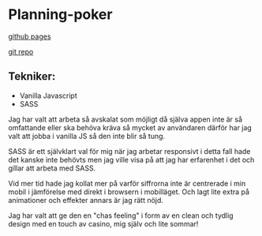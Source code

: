 # Planning-poker

[github pages](https://dbaettig.github.io/Planning-poker/) 

[git repo](https://github.com/dbaettig/Planning-poker/) 

## Tekniker:
* Vanilla Javascript
* SASS

Jag har valt att arbeta så avskalat som möjligt då själva appen inte är så omfattande eller ska behöva kräva så mycket av användaren därför har jag valt att jobba i vanilla JS så den inte blir så tung.

SASS är ett självklart val för mig när jag arbetar responsivt i detta fall hade det kanske inte behövts men jag ville visa på att jag har erfarenhet i det och gillar att arbeta med SASS.

Vid mer tid hade jag kollat mer på varför siffrorna inte är centrerade i min mobil i jämförelse med direkt i browsern i mobilläget. Och lagt lite extra på animationer och effekter annars är jag rätt nöjd.


Jag har valt att ge den en "chas feeling" i form av en clean och tydlig design med en touch av casino, mig själv och lite sommar!

